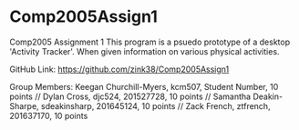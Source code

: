 # Comp2005Assign1
Comp2005 Assignment 1
This program is a psuedo prototype of a desktop 'Activity Tracker'.
When given information on various physical activities.

GitHub Link:
https://github.com/zink38/Comp2005Assign1

Group Members: 
Keegan Churchill-Myers, kcm507, Student Number, 10 points //
Dylan Cross, djc524, 201527728, 10 points //
Samantha Deakin-Sharpe, sdeakinsharp, 201645124, 10 points //
Zack French, ztfrench, 201637170, 10 points
